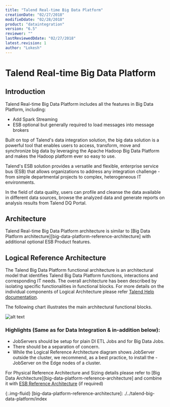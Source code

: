```yaml
---
title: "Talend Real-time Big Data Platform"
creationDate: "02/27/2018"
modifieDdate: "02/28/2018"
product: "dataintegration"
version: "6.5"
reviewer: ""
lastReviewedDdate: "02/27/2018"
latest.revision: 1
author: "Lokesh"
---
```

# Talend Real-time Big Data Platform

## Introduction

Talend Real-time Big Data Platform includes all the features in Big Data Platform, including:
- Add Spark Streaming
- ESB optional but generally required to load messages into message brokers

Built on top of Talend's data integration solution, the big data solution is a powerful tool that enables users to access, transform, move and synchronize big data by leveraging the Apache Hadoop Big Data Platform and makes the Hadoop platform ever so easy to use.

Talend's ESB solution provides a versatile and flexible, enterprise service bus (ESB) that allows organizations to address any integration challenge - from simple departmental projects to complex, heterogeneous IT environments.

In the field of data quality, users can profile and cleanse the data available in different data sources, browse the analyzed data and generate reports on analysis results from Talend DQ Portal.

## Architecture

Talend Real-time Big Data Platform architecture is similar to [Big Data Platform architecture][big-data-platform-reference-architecture] with additional optional ESB Product features.

## Logical Reference Architecture

The Talend Big Data Platform functional architecture is an architectural model that identifies Talend Big Data Platform functions, interactions and corresponding IT needs. The overall architecture has been described by isolating specific functionalities in functional blocks. For more details on the individual components of Logical Architecture please refer <a href="https://help.talend.com/reader/5DJN_N7G494oW~IzuXEhGQ/W6m0~Vef3VDe~qm8CXGrxw" target="_blank">Talend Help documentation</a>.

The following chart illustrates the main architectural functional blocks.

![alt text][Logical Architecture]

### Highlights (Same as for Data Integration & in-addition below):
- JobServers should be setup for plain DI ETL Jobs and for Big Data Jobs.
- There should be a separation of concern.
- While the Logical Reference Architecture diagram shows JobServer outside the cluster, we recommend, as a best practice, to install the - JobServer on the Edge nodes of a cluster.

For Physical Reference Architecture and Sizing details please refer to [Big Data Architecture][big-data-platform-reference-architecture] and combine it with [ESB Reference Architecture][esb-reference-architecture] (if required)


<!-- links -->
[Logical Architecture]: https://help.talend.com/api/fluidtopicsclient/resources/cNrWgOPncdn8vxSL3iMOVw/content "Talend Real-time Big Data Platform functional architecture Picture"
{:.img-fluid}
[big-data-platform-reference-architecture]: ./../talend-big-data-platform/index

[esb-reference-architecture]: ./../../entry/talend-esb/index
